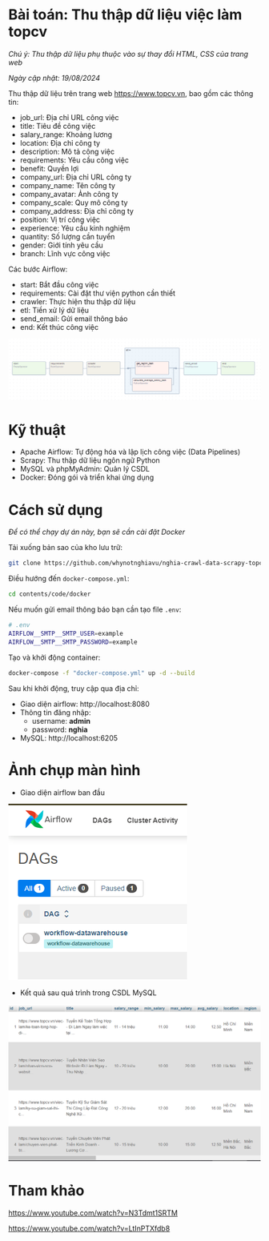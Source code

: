 # Bài toán: Thu thập dữ liệu việc làm topcv

_Chú ý: Thu thập dữ liệu phụ thuộc vào sự thay đổi HTML, CSS của trang web_

_Ngày cập nhật: 19/08/2024_

Thu thập dữ liệu trên trang web https://www.topcv.vn, bao gồm các thông tin:

- job_url: Địa chỉ URL công việc
- title: Tiêu đề công việc
- salary_range: Khoảng lương
- location: Địa chỉ công ty
- description: Mô tả công việc
- requirements: Yêu cầu công việc
- benefit: Quyền lợi
- company_url: Địa chỉ URL công ty
- company_name: Tên công ty
- company_avatar: Ảnh công ty
- company_scale: Quy mô công ty
- company_address: Địa chỉ công ty
- position: Vị trí công việc
- experience: Yêu cầu kinh nghiệm
- quantity: Số lượng cần tuyển
- gender: Giới tính yêu cầu
- branch: Lĩnh vực công việc

Các bước Airflow:

- start: Bắt đầu công việc
- requirements: Cài đặt thư viện python cần thiết
- crawler: Thực hiện thu thập dữ liệu
- etl: Tiền xử lý dữ liệu
- send_email: Gửi email thông báo
- end: Kết thúc công việc

![graph](contents/documents/pictures/graph.png)

# Kỹ thuật

- Apache Airflow: Tự động hóa và lập lịch công việc (Data Pipelines)
- Scrapy: Thu thập dữ liệu ngôn ngữ Python
- MySQL và phpMyAdmin: Quản lý CSDL
- Docker: Đóng gói và triển khai ứng dụng

# Cách sử dụng

_Để có thể chạy dự án này, bạn sẽ cần cài đặt Docker_

Tải xuống bản sao của kho lưu trữ:

```bash
git clone https://github.com/whynotnghiavu/nghia-crawl-data-scrapy-topcv-crawler.git
```

Điều hướng đến `docker-compose.yml`:

```bash
cd contents/code/docker
```

Nếu muốn gửi email thông báo bạn cần tạo file `.env`:

```bash
# .env
AIRFLOW__SMTP__SMTP_USER=example
AIRFLOW__SMTP__SMTP_PASSWORD=example
```

Tạo và khởi động container:

```bash
docker-compose -f "docker-compose.yml" up -d --build
```

Sau khi khởi động, truy cập qua địa chỉ:

- Giao diện airflow: http://localhost:8080
- Thông tin đăng nhập:
  - username: **admin**
  - password: **nghia**
- MySQL: http://localhost:6205

# Ảnh chụp màn hình

- Giao diện airflow ban đầu

![alt text](contents/documents/pictures/home.png)

- Kết quả sau quá trình trong CSDL MySQL

![alt text](contents/documents/pictures/mysql.png)

# Tham khảo

https://www.youtube.com/watch?v=N3Tdmt1SRTM

https://www.youtube.com/watch?v=LtInPTXfdb8
